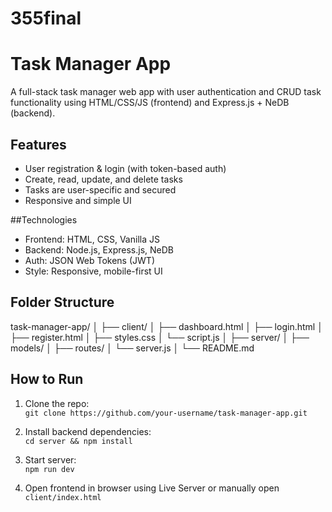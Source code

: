 # 355final
# Task Manager App

A full-stack task manager web app with user authentication and CRUD task functionality using HTML/CSS/JS (frontend) and Express.js + NeDB (backend).

## Features
- User registration & login (with token-based auth)
- Create, read, update, and delete tasks
- Tasks are user-specific and secured
- Responsive and simple UI

##Technologies
- Frontend: HTML, CSS, Vanilla JS
- Backend: Node.js, Express.js, NeDB
- Auth: JSON Web Tokens (JWT)
- Style: Responsive, mobile-first UI


## Folder Structure
task-manager-app/
│
├── client/
│ ├── dashboard.html
│ ├── login.html
│ ├── register.html
│ ├── styles.css
│ └── script.js
│
├── server/
│ ├── models/
│ ├── routes/
│ └── server.js
│
└── README.md

## How to Run
1. Clone the repo:  
   `git clone https://github.com/your-username/task-manager-app.git`

2. Install backend dependencies:  
   `cd server && npm install`

3. Start server:  
   `npm run dev`

4. Open frontend in browser using Live Server or manually open `client/index.html`
